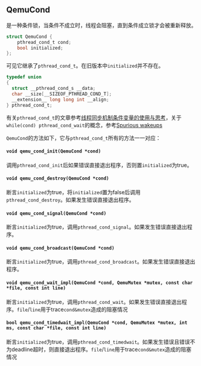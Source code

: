 ## QemuCond

是一种条件锁，当条件不成立时，线程会阻塞，直到条件成立锁才会被重新释放。

```c
struct QemuCond {
    pthread_cond_t cond;
    bool initialized;
};
```

可见它继承了`pthread_cond_t`。在旧版本中`initialized`并不存在。

```c
typedef union
{
  struct __pthread_cond_s __data;
  char __size[__SIZEOF_PTHREAD_COND_T];
  __extension__ long long int __align;
} pthread_cond_t;
```

有关`pthread_cond_t`的文章参考[线程同步机制条件变量的使用与思考](https://answerywj.com/2017/12/15/condition-variables-of-thread-synchronization/)，关于`while(cond) pthread_cond_wait`的概念，参考[Spurious wakeups](http://blog.vladimirprus.com/2005/07/spurious-wakeups.html)

`QemuCond`的方法如下，它与`pthread_cond_t`所有的方法一一对应：

#### `void qemu_cond_init(QemuCond *cond)`

调用`pthread_cond_init`后如果错误直接退出程序，否则置`initialized`为true。

#### `void qemu_cond_destroy(QemuCond *cond)`

断言`initialized`为true，将`initialized`置为false后调用`pthread_cond_destroy`。如果发生错误直接退出程序。

#### `void qemu_cond_signal(QemuCond *cond)`

断言`initialized`为true，调用`pthread_cond_signal`。如果发生错误直接退出程序。

#### `void qemu_cond_broadcast(QemuCond *cond)`

断言`initialized`为true，调用`pthread_cond_broadcast`。如果发生错误直接退出程序。

#### `void qemu_cond_wait_impl(QemuCond *cond, QemuMutex *mutex, const char *file, const int line)`

断言`initialized`为true，调用`pthread_cond_wait`。如果发生错误直接退出程序。`file`/`line`用于trace`cond&mutex`造成的阻塞情况


#### `bool qemu_cond_timedwait_impl(QemuCond *cond, QemuMutex *mutex, int ms, const char *file, const int line)`

断言`initialized`为true，调用`pthread_cond_timedwait`。如果发生错误且错误不为deadline超时，则直接退出程序。`file`/`line`用于trace`cond&mutex`造成的阻塞情况

